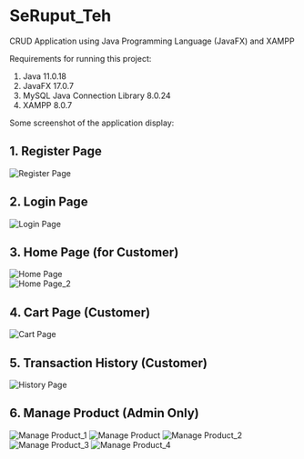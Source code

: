 # SeRuput_Teh
CRUD Application using Java Programming Language (JavaFX) and XAMPP 

Requirements for running this project:
1. Java 11.0.18
2. JavaFX 17.0.7
3. MySQL Java Connection Library 8.0.24
4. XAMPP 8.0.7

Some screenshot of the application display:
## 1. Register Page
![Register Page](https://github.com/reynard-hp/SeRuput_Teh/assets/89873717/ba23d68b-f6ac-4711-b91f-d357ea1a2c73)
## 2. Login Page
![Login Page](https://github.com/reynard-hp/SeRuput_Teh/assets/89873717/63f3c91e-e000-47b3-85ad-430ca519a05e)
## 3. Home Page (for Customer)
![Home Page](https://github.com/reynard-hp/SeRuput_Teh/assets/89873717/b253ae8a-40a4-4871-9215-52dd6b282bae)  
![Home Page_2](https://github.com/reynard-hp/SeRuput_Teh/assets/89873717/a13da384-1905-4915-9aa8-ea2519209f92)
## 4. Cart Page (Customer)
![Cart Page](https://github.com/reynard-hp/SeRuput_Teh/assets/89873717/875209df-63e5-4671-955f-a4b489fdfba4)
## 5. Transaction History (Customer)
![History Page](https://github.com/reynard-hp/SeRuput_Teh/assets/89873717/60348c03-97cf-4e04-b632-a88cd1defadd)
## 6. Manage Product (Admin Only)
![Manage Product_1](https://github.com/reynard-hp/SeRuput_Teh/assets/89873717/fcf5e6fa-77d8-4e05-a05a-f194423ae9a9)
![Manage Product](https://github.com/reynard-hp/SeRuput_Teh/assets/89873717/9b18880c-a8f0-4b7e-b550-41b55000ce4a)
![Manage Product_2](https://github.com/reynard-hp/SeRuput_Teh/assets/89873717/db6075d2-b5ed-4cfb-8edc-f047b1600e62)
![Manage Product_3](https://github.com/reynard-hp/SeRuput_Teh/assets/89873717/b1dd2cdc-82c4-4d4e-bd75-6730e8545abd)
![Manage Product_4](https://github.com/reynard-hp/SeRuput_Teh/assets/89873717/22be61dd-b657-4b59-a5de-51925da4c7f7)
